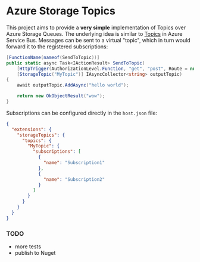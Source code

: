 # Azure Storage Topics

This project aims to provide a **very simple** implementation of Topics over Azure Storage Queues.
The underlying idea is similar to [Topics](https://learn.microsoft.com/en-us/azure/service-bus-messaging/service-bus-queues-topics-subscriptions#topics-and-subscriptions) in Azure Service Bus. Messages can be sent to a virtual "topic", which in turn would forward it to the registered subscriptions:

```csharp
[FunctionName(nameof(SendToTopic))]
public static async Task<IActionResult> SendToTopic(
    [HttpTrigger(AuthorizationLevel.Function, "get", "post", Route = null)] HttpRequest req,
    [StorageTopic("MyTopic")] IAsyncCollector<string> outputTopic)
{
    await outputTopic.AddAsync("hello world");

    return new OkObjectResult("wow");
}
```

Subscriptions can be configured directly in the `host.json` file:
```json
{
  "extensions": {
    "storageTopics": {
      "topics": {
        "MyTopic": {
          "subscriptions": [
            {
              "name": "Subscription1"
            },
            {
              "name": "Subscription2"
            }
          ]
        }
      }
    }
  }
}
```

### TODO
- more tests
- publish to Nuget
